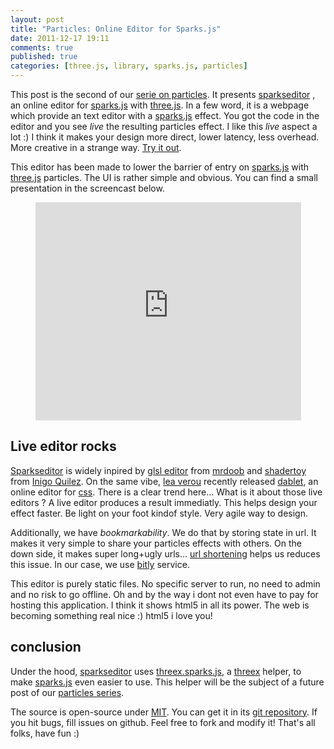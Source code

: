 ```yaml
---
layout: post
title: "Particles: Online Editor for Sparks.js"
date: 2011-12-17 19:11
comments: true
published: true
categories: [three.js, library, sparks.js, particles]
---
```


This post is the second of our [serie on particles](/blog/categories/particles).
It presents
[sparkseditor](https://github.com/jeromeetienne/sparkseditor)
, an online editor for
[sparks.js](https://github.com/zz85/sparks.js)
with
[three.js](https://github.com/mrdoob/three.js/). 
In a few word, it is a webpage which provide an text editor
with a
[sparks.js](https://github.com/zz85/sparks.js)
effect.
You got the code in the editor
and
you see *live* the resulting particles effect. 
I like this *live* aspect a lot :)
I think it makes your design more direct, lower latency, less overhead.
More creative in a strange way.
[Try it out](http://jeromeetienne.github.com/sparkseditor/).

This editor has been made to lower the barrier of entry on
[sparks.js](https://github.com/zz85/sparks.js)
with
[three.js](https://github.com/mrdoob/three.js/)
particles.
The UI is rather simple and obvious. You can find a small presentation in the
screencast below.
<center>
	<iframe width="425" height="349" src="http://www.youtube.com/embed/nu00FhIW5bc?hl=en&fs=1" frameborder="0" allowfullscreen></iframe>
</center>


<!-- more -->

## Live editor rocks

[Sparkseditor](http://jeromeetienne.github.com/sparkseditor/)
is widely inpired by
[glsl editor](http://glsl.heroku.com/e)
from
[mrdoob](http://mrdoob.com/)
and
[shadertoy](http://www.iquilezles.org/apps/shadertoy/)
from
[Inigo Quilez](http://www.iquilezles.org/).
On the same vibe,
[lea verou](http://lea.verou.me/)
recently
released
[dablet](http://lea.verou.me/2011/12/introducing-dabblet-an-interactive-css-playground/),
an online editor for
[css](http://en.wikipedia.org/wiki/Cascading_Style_Sheets).
There is a clear trend here...
What is it about those live editors ?
A live editor produces a result immediatly.
This helps design your effect faster.
Be light on your foot kindof style.
Very agile way to design. 

Additionally, we have *bookmarkability*.
We do that by storing state in url.
It makes it very simple to share your particles effects with others.
On the down side, it makes super long+ugly urls...
[url shortening](http://en.wikipedia.org/wiki/URL_shortening)
helps us reduces this issue.
In our case, we use
[bitly](https://bitly.com/)
service.

This editor is purely static files.
No specific server to run, no need to admin and no risk to go offline.
Oh and by the way i dont not even have to pay for hosting this application.
I think it shows html5 in all its power.
The web is becoming something real nice :) html5 i love you!

## conclusion

Under the hood,
[sparkseditor](https://github.com/jeromeetienne/sparkseditor)
uses
[threex.sparks.js](https://github.com/jeromeetienne/threex/blob/master/threex.sparks.js), a
[threex](https://github.com/jeromeetienne/threex)
helper, to make
[sparks.js](https://github.com/zz85/sparks.js/)
even easier to use.
This helper will be the subject of a future post of our
[particles series](/blog/categories/particles).

The source is open-source under
[MIT](https://github.com/jeromeetienne/sparkseditor/blob/master/MIT-LICENSE.txt).
You can get it in its [git repository](https://github.com/jeromeetienne/sparkseditor).
If you hit bugs, fill issues on github.
Feel free to fork and modify it!
That's all folks, have fun :)
